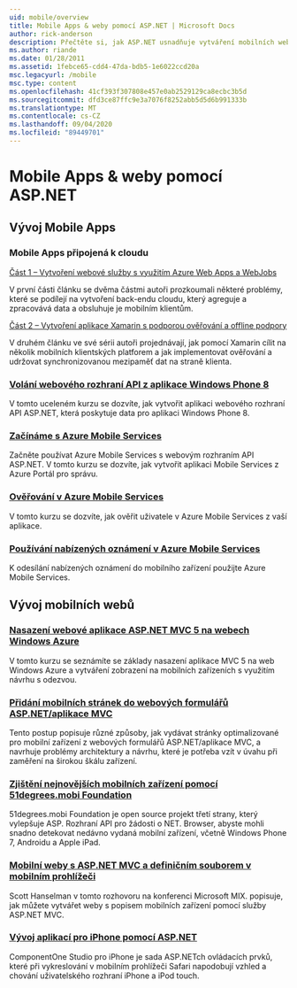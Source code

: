 ```yaml
---
uid: mobile/overview
title: Mobile Apps & weby pomocí ASP.NET | Microsoft Docs
author: rick-anderson
description: Přečtěte si, jak ASP.NET usnadňuje vytváření mobilních webových aplikací.
ms.author: riande
ms.date: 01/28/2011
ms.assetid: 1febce65-cdd4-47da-bdb5-1e6022ccd20a
msc.legacyurl: /mobile
msc.type: content
ms.openlocfilehash: 41cf393f307808e457e0ab2529129ca8ecbc3b5d
ms.sourcegitcommit: dfd3ce87ffc9e3a7076f8252abb5d5d6b991333b
ms.translationtype: MT
ms.contentlocale: cs-CZ
ms.lasthandoff: 09/04/2020
ms.locfileid: "89449701"
---
```

# <a name="mobile-apps--sites-with-aspnet"></a>Mobile Apps & weby pomocí ASP.NET

## <a name="develop-mobile-apps"></a>Vývoj Mobile Apps

### <a name="cloud-connected-mobile-apps"></a>Mobile Apps připojená k cloudu

[Část 1 – Vytvoření webové služby s využitím Azure Web Apps a WebJobs](https://msdn.microsoft.com/magazine/mt185572)

V první části článku se dvěma částmi autoři prozkoumali některé problémy, které se podílejí na vytvoření back-endu cloudu, který agreguje a zpracovává data a obsluhuje je mobilním klientům.

[Část 2 – Vytvoření aplikace Xamarin s podporou ověřování a offline podpory](https://msdn.microsoft.com/magazine/mt422581.aspx)

V druhém článku ve své sérii autoři projednávají, jak pomocí Xamarin cílit na několik mobilních klientských platforem a jak implementovat ověřování a udržovat synchronizovanou mezipaměť dat na straně klienta.

### <a name="calling-web-api-from-a-windows-phone-8-application"></a>[Volání webového rozhraní API z aplikace Windows Phone 8](../web-api/overview/mobile-clients/calling-web-api-from-a-windows-phone-8-application.md)

V tomto uceleném kurzu se dozvíte, jak vytvořit aplikaci webového rozhraní API ASP.NET, která poskytuje data pro aplikaci Windows Phone 8.

### <a name="get-started-with-azure-mobile-services"></a>[Začínáme s Azure Mobile Services](https://azure.microsoft.com/documentation/articles/mobile-services-dotnet-backend-windows-store-dotnet-get-started?WT.mc_id=zumo_aspnet)

Začněte používat Azure Mobile Services s webovým rozhraním API ASP.NET. V tomto kurzu se dozvíte, jak vytvořit aplikaci Mobile Services z Azure Portál pro správu.

### <a name="authentication-in-azure-mobile-services"></a>[Ověřování v Azure Mobile Services](https://azure.microsoft.com/documentation/articles/mobile-services-dotnet-backend-windows-store-dotnet-get-started-users/?WT.mc_id=zumo_aspnet)

V tomto kurzu se dozvíte, jak ověřit uživatele v Azure Mobile Services z vaší aplikace.

### <a name="using-push-notifications-in-azure-mobile-services"></a>[Používání nabízených oznámení v Azure Mobile Services](https://azure.microsoft.com/documentation/articles/mobile-services-dotnet-backend-windows-store-dotnet-get-started-push/?WT.mc_id=zumo_aspnet)

K odesílání nabízených oznámení do mobilního zařízení použijte Azure Mobile Services.

## <a name="develop-mobile-sites"></a>Vývoj mobilních webů

### <a name="deploy-an-mobile-friendly-aspnet-mvc-5-web-application-on-windows-azure-web-sites"></a>[Nasazení webové aplikace ASP.NET MVC 5 na webech Windows Azure](https://docs.microsoft.com/azure/app-service-web/web-sites-dotnet-deploy-aspnet-mvc-mobile-app)

V tomto kurzu se seznámíte se základy nasazení aplikace MVC 5 na web Windows Azure a vytváření zobrazení na mobilních zařízeních s využitím návrhu s odezvou.

### <a name="add-mobile-pages-to-your-aspnet-web-forms--mvc-application"></a>[Přidání mobilních stránek do webových formulářů ASP.NET/aplikace MVC](../whitepapers/add-mobile-pages-to-your-aspnet-web-forms-mvc-application.md)

Tento postup popisuje různé způsoby, jak vydávat stránky optimalizované pro mobilní zařízení z webových formulářů ASP.NET/aplikace MVC, a navrhuje problémy architektury a návrhu, které je potřeba vzít v úvahu při zaměření na širokou škálu zařízení.

### <a name="detect-the-latest-mobile-devices-using-51degreesmobi-foundation"></a>[Zjištění nejnovějších mobilních zařízení pomocí 51degrees.mobi Foundation](https://github.com/51Degrees/dotNET-Device-Detection)

51degrees.mobi Foundation je open source projekt třetí strany, který vylepšuje ASP. Rozhraní API pro žádosti o NET. Browser, abyste mohli snadno detekovat nedávno vydaná mobilní zařízení, včetně Windows Phone 7, Androidu a Apple iPad.

### <a name="mobile-web-sites-with-aspnet-mvc-and-the-mobile-browser-definition-file"></a>[Mobilní weby s ASP.NET MVC a definičním souborem v mobilním prohlížeči](http://www.hanselman.com/blog/MixMobileWebSitesWithASPNETMVCAndTheMobileBrowserDefinitionFile.aspx)

Scott Hanselman v tomto rozhovoru na konferenci Microsoft MIX. popisuje, jak můžete vytvářet weby s popisem mobilních zařízení pomocí služby ASP.NET MVC.

### <a name="develop-iphone-applications-with-aspnet"></a>[Vývoj aplikací pro iPhone pomocí ASP.NET](https://www.componentsource.com/product/componentone-studio-for-iphone)

ComponentOne Studio pro iPhone je sada ASP.NETch ovládacích prvků, které při vykreslování v mobilním prohlížeči Safari napodobují vzhled a chování uživatelského rozhraní iPhone a iPod touch.

